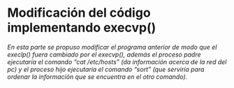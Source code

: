 # Modificación del código implementando execvp()
*En esta parte se propuso modificar el programa anterior de modo que el execlp() fuera cambiado por el execvp(), además el proceso padre ejecutaría el comando “cat /etc/hosts” (da información acerca de la red del pc) y el proceso hijo ejecutaría el comando “sort” (que serviría para ordenar la información que se encuentra en el otro comando).*
